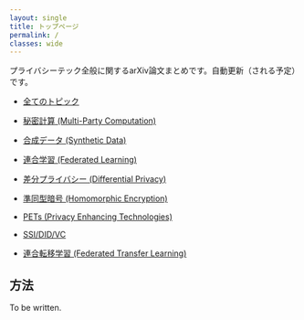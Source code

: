 ```yaml
---
layout: single
title: トップページ
permalink: /
classes: wide
---
```


プライバシーテック全般に関するarXiv論文まとめです。自動更新（される予定）です。

- [全てのトピック](../all/)

- [秘密計算 (Multi-Party Computation)](../mpc/)
- [合成データ (Synthetic Data)](../sd/)
- [連合学習 (Federated Learning)](../fl/)
- [差分プライバシー (Differential Privacy)](../dp/)
- [準同型暗号 (Homomorphic Encryption)](../he/)
- [PETs (Privacy Enhancing Technologies)](../pets/)
- [SSI/DID/VC](../ssi/)
- [連合転移学習 (Federated Transfer Learning)](../ftl/)

## 方法

To be written.